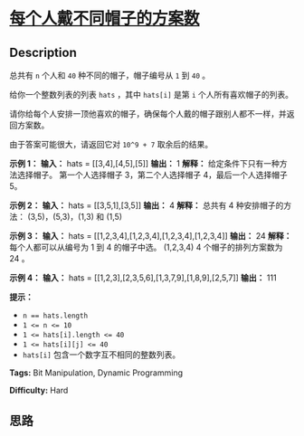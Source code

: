 # [每个人戴不同帽子的方案数][title]

## Description

总共有 `n` 个人和 `40` 种不同的帽子，帽子编号从 `1` 到 `40` 。

给你一个整数列表的列表 `hats` ，其中 `hats[i]` 是第 `i` 个人所有喜欢帽子的列表。

请你给每个人安排一顶他喜欢的帽子，确保每个人戴的帽子跟别人都不一样，并返回方案数。

由于答案可能很大，请返回它对 `10^9 + 7` 取余后的结果。



**示例 1：**
            **输入：** hats = [[3,4],[4,5],[5]]    **输出：** 1    **解释：** 给定条件下只有一种方法选择帽子。    第一个人选择帽子 3，第二个人选择帽子 4，最后一个人选择帽子 5。

**示例 2：**
            **输入：** hats = [[3,5,1],[3,5]]    **输出：** 4    **解释：** 总共有 4 种安排帽子的方法：    (3,5)，(5,3)，(1,3) 和 (1,5)    

**示例 3：**
            **输入：** hats = [[1,2,3,4],[1,2,3,4],[1,2,3,4],[1,2,3,4]]    **输出：** 24    **解释：** 每个人都可以从编号为 1 到 4 的帽子中选。    (1,2,3,4) 4 个帽子的排列方案数为 24 。    

**示例 4：**
            **输入：** hats = [[1,2,3],[2,3,5,6],[1,3,7,9],[1,8,9],[2,5,7]]    **输出：** 111    



**提示：**

  * `n == hats.length`
  * `1 <= n <= 10`
  * `1 <= hats[i].length <= 40`
  * `1 <= hats[i][j] <= 40`
  * `hats[i]` 包含一个数字互不相同的整数列表。


**Tags:** Bit Manipulation, Dynamic Programming

**Difficulty:** Hard

## 思路

[title]: https://leetcode-cn.com/problems/number-of-ways-to-wear-different-hats-to-each-other
